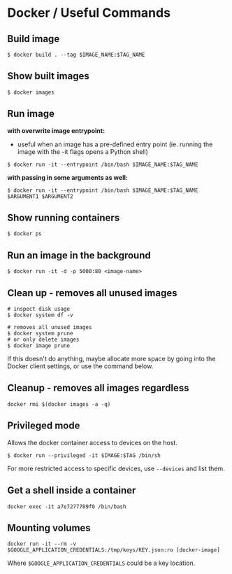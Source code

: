 # Docker / Useful Commands

## Build image
```
$ docker build . --tag $IMAGE_NAME:$TAG_NAME
```

## Show built images
```
$ docker images
```

## Run image

**with overwrite image entrypoint:**
- useful when an image has a pre-defined entry point (ie. running the image with the -it flags opens a Python shell)
```
$ docker run -it --entrypoint /bin/bash $IMAGE_NAME:$TAG_NAME
```

**with passing in some arguments as well:**
```
$ docker run -it --entrypoint /bin/bash $IMAGE_NAME:$TAG_NAME $ARGUMENT1 $ARGUMENT2
```

## Show running containers
```
$ docker ps
```

## Run an image in the background
```
$ docker run -it -d -p 5000:80 <image-name>
```

## Clean up - removes all unused images
```
# inspect disk usage
$ docker system df -v

# removes all unused images
$ docker system prune
# or only delete images
$ docker image prune
```

If this doesn't do anything, maybe allocate more space by going into the Docker client settings, or use the command below.

## Cleanup - removes all images regardless

```
docker rmi $(docker images -a -q)
```

## Privileged mode

Allows the docker container access to devices on the host.
```
$ docker run --privileged -it $IMAGE:$TAG /bin/sh
```

For more restricted access to specific devices, use `--devices` and list them.


## Get a shell inside a container

```
docker exec -it a7e7277789f0 /bin/bash
```


## Mounting volumes

```
docker run -it --rm -v $GOOGLE_APPLICATION_CREDENTIALS:/tmp/keys/KEY.json:ro [docker-image]
```

Where `$GOOGLE_APPLICATION_CREDENTIALS` could be a key location.
